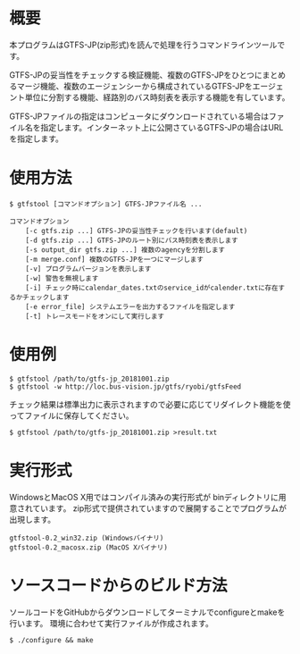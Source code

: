 # 概要

本プログラムはGTFS-JP(zip形式)を読んで処理を行うコマンドラインツールです。<p>
GTFS-JPの妥当性をチェックする検証機能、複数のGTFS-JPをひとつにまとめるマージ機能、複数のエージェンシーから構成されているGTFS-JPをエージェント単位に分割する機能、経路別のバス時刻表を表示する機能を有しています。<p>
GTFS-JPファイルの指定はコンピュータにダウンロードされている場合はファイル名を指定します。インターネット上に公開さているGTFS-JPの場合はURLを指定します。

# 使用方法
```
$ gtfstool [コマンドオプション] GTFS-JPファイル名 ...
```
```
コマンドオプション
    [-c gtfs.zip ...] GTFS-JPの妥当性チェックを行います(default)
    [-d gtfs.zip ...] GTFS-JPのルート別にバス時刻表を表示します
    [-s output_dir gtfs.zip ...] 複数のagencyを分割します
    [-m merge.conf] 複数のGTFS-JPを一つにマージします
    [-v] プログラムバージョンを表示します
    [-w] 警告を無視します
    [-i] チェック時にcalendar_dates.txtのservice_idがcalender.txtに存在するかチェックします
    [-e error_file] システムエラーを出力するファイルを指定します
    [-t] トレースモードをオンにして実行します
```

# 使用例
```
$ gtfstool /path/to/gtfs-jp_20181001.zip
$ gtfstool -w http://loc.bus-vision.jp/gtfs/ryobi/gtfsFeed
```
チェック結果は標準出力に表示されますので必要に応じてリダイレクト機能を使ってファイルに保存してください。
```
$ gtfstool /path/to/gtfs-jp_20181001.zip >result.txt
```

# 実行形式
WindowsとMacOS X用ではコンパイル済みの実行形式が binディレクトリに用意されています。
zip形式で提供されていますので展開することでプログラムが出現します。
```
gtfstool-0.2_win32.zip (Windowsバイナリ)
gtfstool-0.2_macosx.zip (MacOS Xバイナリ)
```

# ソースコードからのビルド方法
ソールコードをGitHubからダウンロードしてターミナルでconfigureとmakeを行います。
環境に合わせて実行ファイルが作成されます。
```
$ ./configure && make
```
